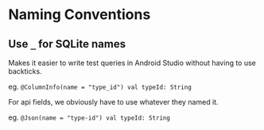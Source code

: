 # Naming Conventions

## Use `_` for SQLite names

Makes it easier to write test queries in Android Studio without having to use backticks.

eg. `@ColumnInfo(name = "type_id") val typeId: String`

For api fields, we obviously have to use whatever they named it.

eg. `@Json(name = "type-id") val typeId: String`

